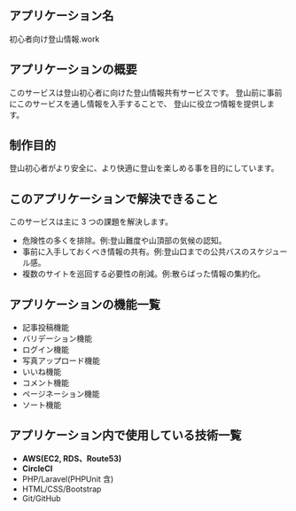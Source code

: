 ## アプリケーション名

初心者向け登山情報.work

## アプリケーションの概要

このサービスは登山初心者に向けた登山情報共有サービスです。
登山前に事前にこのサービスを通し情報を入手することで、
登山に役立つ情報を提供します。

## 制作目的

登山初心者がより安全に、より快適に登山を楽しめる事を目的にしています。

## このアプリケーションで解決できること

このサービスは主に 3 つの課題を解決します。

- 危険性の多くを排除。例:登山難度や山頂部の気候の認知。
- 事前に入手しておくべき情報の共有。例:登山口までの公共バスのスケジュール感。
- 複数のサイトを巡回する必要性の削減。例:散らばった情報の集約化。

## アプリケーションの機能一覧

- 記事投稿機能
- バリデーション機能
- ログイン機能
- 写真アップロード機能
- いいね機能
- コメント機能
- ページネーション機能
- ソート機能

## アプリケーション内で使用している技術一覧

- **AWS(EC2, RDS、Route53)**
- **CircleCI**
- PHP/Laravel(PHPUnit 含)
- HTML/CSS/Bootstrap
- Git/GitHub

